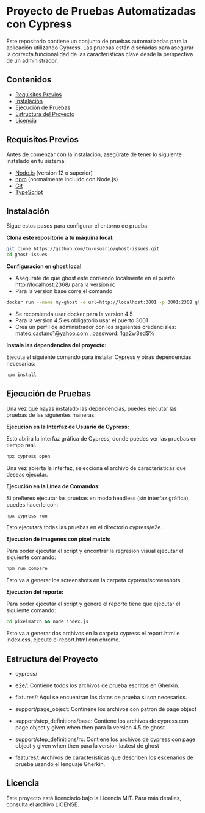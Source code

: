 # Proyecto de Pruebas Automatizadas con Cypress

Este repositorio contiene un conjunto de pruebas automatizadas para la aplicación utilizando Cypress. Las pruebas están diseñadas para asegurar la correcta funcionalidad de las características clave desde la perspectiva de un administrador.

## Contenidos

- [Requisitos Previos](#requisitos-previos)
- [Instalación](#instalación)
- [Ejecución de Pruebas](#ejecución-de-pruebas)
- [Estructura del Proyecto](#estructura-del-proyecto)
- [Licencia](#licencia)

## Requisitos Previos

Antes de comenzar con la instalación, asegúrate de tener lo siguiente instalado en tu sistema:

- [Node.js](https://nodejs.org/) (versión 12 o superior)
- [npm](https://www.npmjs.com/) (normalmente incluido con Node.js)
- [Git](https://git-scm.com/)
- [TypeScript](https://www.typescriptlang.org/)

## Instalación

Sigue estos pasos para configurar el entorno de prueba:

**Clona este repositorio a tu máquina local:**

   ```bash
   git clone https://github.com/tu-usuario/ghost-issues.git
   cd ghost-issues
   ```

**Configuracion en ghost local**

- Asegurate de que ghost este corriendo localmente en el puerto http://localhost:2368/ para la version rc
- Para la version base corre el comando 
```bash
docker run --name my-ghost -e url=http://localhost:3001 -p 3001:2368 ghost:4.5
```
- Se recomienda usar docker para la version 4.5
- Para la version 4.5 es obligatorio usar el puerto 3001
- Crea un perfil de administrador con los siguientes credenciales: mateo.castano1@yahoo.com , password: 1qa2w3ed$%


**Instala las dependencias del proyecto:**

Ejecuta el siguiente comando para instalar Cypress y otras dependencias necesarias:

```bash
npm install
```


## Ejecución de Pruebas
Una vez que hayas instalado las dependencias, puedes ejecutar las pruebas de las siguientes maneras:

**Ejecución en la Interfaz de Usuario de Cypress:**

Esto abrirá la interfaz gráfica de Cypress, donde puedes ver las pruebas en tiempo real.

```bash
npx cypress open
```

Una vez abierta la interfaz, selecciona el archivo de características que deseas ejecutar.

**Ejecución en la Línea de Comandos:**

Si prefieres ejecutar las pruebas en modo headless (sin interfaz gráfica), puedes hacerlo con:

```bash
npx cypress run
```

Esto ejecutará todas las pruebas en el directorio cypress/e2e.


**Ejecución de imagenes con pixel match:**

Para poder ejecutar el script y encontrar la regresion visual ejecutar el siguiente comando:

```bash
npm run compare
```

Esto va a generar los screenshots en la carpeta cypress/screenshots

**Ejecución del reporte:**

Para poder ejecutar el script y genere el reporte tiene que ejecutar el siguiente comando:

```bash
cd pixelmatch && node index.js
```

Esto va a generar dos archivos en la carpeta cypress el report.html e index.css, ejecute el report.html con chrome.



## Estructura del Proyecto
- cypress/

- e2e/: Contiene todos los archivos de prueba escritos en Gherkin.
- fixtures/: Aquí se encuentran los datos de prueba si son necesarios.
- support/page_object: Continene los archivos con patron de page object
- support/step_definitions/base: Contiene los archivos de cypress con page object y given when then para la version 4.5 de ghost
- support/step_definitions/rc: Contiene los archivos de cypress con page object y given when then para la version lastest de ghost
- features/: Archivos de características que describen los escenarios de prueba usando el lenguaje Gherkin.

## Licencia
Este proyecto está licenciado bajo la Licencia MIT. Para más detalles, consulta el archivo LICENSE.